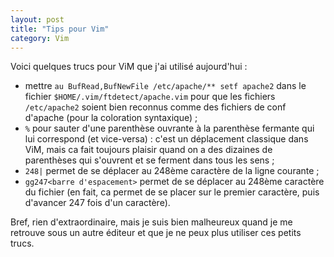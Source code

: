 ```yaml
---
layout: post
title: "Tips pour Vim"
category: Vim
---
```

Voici quelques trucs pour ViM que j'ai utilisé aujourd'hui :

* mettre `au BufRead,BufNewFile /etc/apache/** setf apache2` dans le fichier `$HOME/.vim/ftdetect/apache.vim` pour que les fichiers `/etc/apache2` soient bien reconnus comme des fichiers de conf d'apache (pour la coloration syntaxique) ;
* `%` pour sauter d'une parenthèse ouvrante à la parenthèse fermante qui lui correspond (et vice-versa) : c'est un déplacement classique dans ViM, mais ca fait toujours plaisir quand on a des dizaines de parenthèses qui s'ouvrent et se ferment dans tous les sens ;
* `248|` permet de se déplacer au 248ème caractère de la ligne courante ;
* `gg247<barre d'espacement>` permet de se déplacer au 248ème caractère du fichier (en fait, ca permet de se placer sur le premier caractère, puis d'avancer 247 fois d'un caractère).

Bref, rien d'extraordinaire, mais je suis bien malheureux quand je me retrouve sous un autre éditeur et que je ne peux plus utiliser ces petits trucs.
